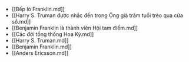 - [[Bếp lò Franklin.md]]
- [[Harry S. Truman được nhắc đến trong Ông già trăm tuổi trèo qua cửa sổ.md]]
- [[Benjamin Franklin là thành viên Hội tam điểm.md]]
- [[Các đời tổng thống Hoa Kỳ.md]]
- [[Harry S. Truman.md]]
- [[Benjamin Franklin.md]]
- [[Anders Ericsson.md]]
